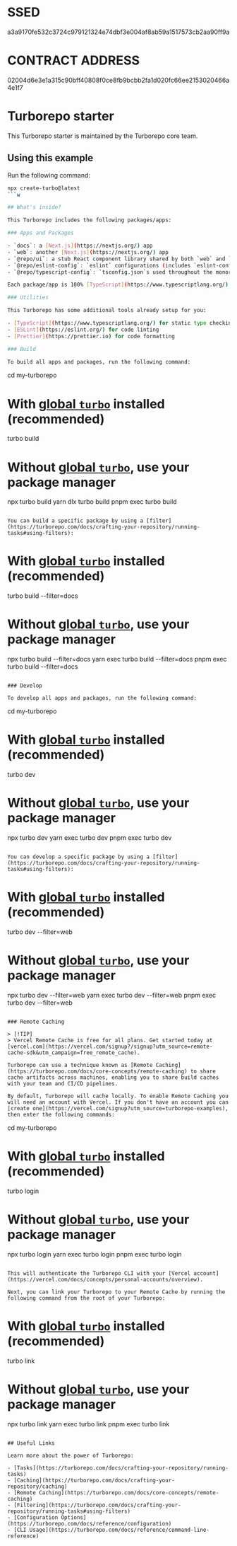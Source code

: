 # SSED

a3a9170fe532c3724c979121324e74dbf3e004af8ab59a1517573cb2aa90ff9a

# CONTRACT ADDRESS

02004d6e3e1a315c90bff40808f0ce8fb9bcbb2fa1d020fc66ee2153020466a4e1f7

# Turborepo starter

This Turborepo starter is maintained by the Turborepo core team.

## Using this example

Run the following command:

````sh
npx create-turbo@latest
```w

## What's inside?

This Turborepo includes the following packages/apps:

### Apps and Packages

- `docs`: a [Next.js](https://nextjs.org/) app
- `web`: another [Next.js](https://nextjs.org/) app
- `@repo/ui`: a stub React component library shared by both `web` and `docs` applications
- `@repo/eslint-config`: `eslint` configurations (includes `eslint-config-next` and `eslint-config-prettier`)
- `@repo/typescript-config`: `tsconfig.json`s used throughout the monorepo

Each package/app is 100% [TypeScript](https://www.typescriptlang.org/).

### Utilities

This Turborepo has some additional tools already setup for you:

- [TypeScript](https://www.typescriptlang.org/) for static type checking
- [ESLint](https://eslint.org/) for code linting
- [Prettier](https://prettier.io) for code formatting

### Build

To build all apps and packages, run the following command:

````

cd my-turborepo

# With [global `turbo`](https://turborepo.com/docs/getting-started/installation#global-installation) installed (recommended)

turbo build

# Without [global `turbo`](https://turborepo.com/docs/getting-started/installation#global-installation), use your package manager

npx turbo build
yarn dlx turbo build
pnpm exec turbo build

```

You can build a specific package by using a [filter](https://turborepo.com/docs/crafting-your-repository/running-tasks#using-filters):

```

# With [global `turbo`](https://turborepo.com/docs/getting-started/installation#global-installation) installed (recommended)

turbo build --filter=docs

# Without [global `turbo`](https://turborepo.com/docs/getting-started/installation#global-installation), use your package manager

npx turbo build --filter=docs
yarn exec turbo build --filter=docs
pnpm exec turbo build --filter=docs

```

### Develop

To develop all apps and packages, run the following command:

```

cd my-turborepo

# With [global `turbo`](https://turborepo.com/docs/getting-started/installation#global-installation) installed (recommended)

turbo dev

# Without [global `turbo`](https://turborepo.com/docs/getting-started/installation#global-installation), use your package manager

npx turbo dev
yarn exec turbo dev
pnpm exec turbo dev

```

You can develop a specific package by using a [filter](https://turborepo.com/docs/crafting-your-repository/running-tasks#using-filters):

```

# With [global `turbo`](https://turborepo.com/docs/getting-started/installation#global-installation) installed (recommended)

turbo dev --filter=web

# Without [global `turbo`](https://turborepo.com/docs/getting-started/installation#global-installation), use your package manager

npx turbo dev --filter=web
yarn exec turbo dev --filter=web
pnpm exec turbo dev --filter=web

```

### Remote Caching

> [!TIP]
> Vercel Remote Cache is free for all plans. Get started today at [vercel.com](https://vercel.com/signup?/signup?utm_source=remote-cache-sdk&utm_campaign=free_remote_cache).

Turborepo can use a technique known as [Remote Caching](https://turborepo.com/docs/core-concepts/remote-caching) to share cache artifacts across machines, enabling you to share build caches with your team and CI/CD pipelines.

By default, Turborepo will cache locally. To enable Remote Caching you will need an account with Vercel. If you don't have an account you can [create one](https://vercel.com/signup?utm_source=turborepo-examples), then enter the following commands:

```

cd my-turborepo

# With [global `turbo`](https://turborepo.com/docs/getting-started/installation#global-installation) installed (recommended)

turbo login

# Without [global `turbo`](https://turborepo.com/docs/getting-started/installation#global-installation), use your package manager

npx turbo login
yarn exec turbo login
pnpm exec turbo login

```

This will authenticate the Turborepo CLI with your [Vercel account](https://vercel.com/docs/concepts/personal-accounts/overview).

Next, you can link your Turborepo to your Remote Cache by running the following command from the root of your Turborepo:

```

# With [global `turbo`](https://turborepo.com/docs/getting-started/installation#global-installation) installed (recommended)

turbo link

# Without [global `turbo`](https://turborepo.com/docs/getting-started/installation#global-installation), use your package manager

npx turbo link
yarn exec turbo link
pnpm exec turbo link

```

## Useful Links

Learn more about the power of Turborepo:

- [Tasks](https://turborepo.com/docs/crafting-your-repository/running-tasks)
- [Caching](https://turborepo.com/docs/crafting-your-repository/caching)
- [Remote Caching](https://turborepo.com/docs/core-concepts/remote-caching)
- [Filtering](https://turborepo.com/docs/crafting-your-repository/running-tasks#using-filters)
- [Configuration Options](https://turborepo.com/docs/reference/configuration)
- [CLI Usage](https://turborepo.com/docs/reference/command-line-reference)
```
